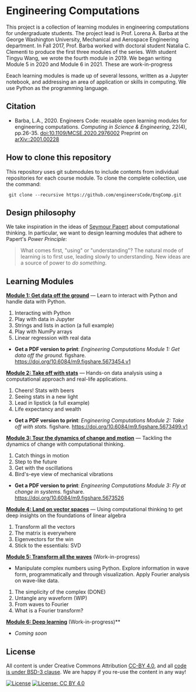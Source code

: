 # Engineering Computations

This project is a collection of learning modules in engineering computations for undergraduate students. 
The project lead is Prof. Lorena A. Barba at the George Washington University, Mechanical and Aerospace Engineering department. 
In Fall 2017, Prof. Barba worked with doctoral student Natalia C. Clementi to produce the first three modules of the series.
With student Tingyu Wang, we wrote the fourth module in 2019. 
We began writing Module 5 in 2020 and Module 6 in 2021. These are work-in-progress

Eeach learning modules is made up of several lessons, written as a Jupyter notebook, and addressing an area of application or skills in computing.
We use Python as the programming language.

## Citation

- Barba, L.A., 2020. Engineers Code: reusable open learning modules for engineering computations. _Computing in Science & Engineering_, 22(4), pp.26-35.
[doi:10.1109/MCSE.2020.2976002](https://doi.org/10.1109/MCSE.2020.2976002)
Preprint on [arXiv::2001.00228](https://arxiv.org/abs/2001.00228)

## How to clone this repository

This repository uses git submodules to include contents from individual repositories for each course module. 
To clone the complete collection, use the command:

` git clone --recursive https://github.com/engineersCode/EngComp.git`

## Design philosophy
We take inspiration in the ideas of [Seymour Papert](https://en.wikipedia.org/wiki/Seymour_Papert) about computational thinking.
In particular, we want to design learning modules that adhere to Papert's _Power Principle_:

> What comes first, "using" or "understanding"? The natural mode of learning is to first use, leading slowly to understanding. New ideas are a source of power to _do something_.

## Learning Modules

**[Module 1: Get data off the ground](https://github.com/engineersCode/EngComp1_offtheground)**
— Learn to interact with Python and handle data with Python.

1) Interacting with Python
2) Play with data in Jupyter
3) Strings and lists in action (a full example)
4) Play with NumPy arrays
5) Linear regression with real data

* **Get a PDF version to print**: _Engineering Computations Module 1: Get data off the ground._ figshare. https://doi.org/10.6084/m9.figshare.5673454.v1


**[Module 2: Take off with stats](https://github.com/engineersCode/EngComp2_takeoff)**
— Hands-on data analysis using a computational approach and real-life applications.

1) Cheers! Stats with beers
2) Seeing stats in a new light
3) Lead in lipstick (a full example)
4) Life expectancy and wealth

* **Get a PDF version to print**: _Engineering Computations Module 2: Take off with stats._ figshare. https://doi.org/10.6084/m9.figshare.5673499.v1

**[Module 3: Tour the dynamics of change and motion](https://github.com/engineersCode/EngComp3_flyatchange)**
— Tackling the dynamics of change with computational thinking. 

1) Catch things in motion
2) Step to the future
3) Get with the oscillations
4) Bird's-eye view of mechanical vibrations

* **Get a PDF version to print**: _Engineering Computations Module 3: Fly at change in systems._ figshare.
 https://doi.org/10.6084/m9.figshare.5673526

**[Module 4: Land on vector spaces](https://github.com/engineersCode/EngComp4_landlinear)**
— Using computational thinking to get deep insights on the foundations of linear algebra

1) Transform all the vectors
2) The matrix is everywhere
3) Eigenvectors for the win
4) Stick to the essentials: SVD

**[Module 5: Transform all the waves](https://github.com/engineersCode/EngComp5_surfourier)** (Work-in-progress)
- Manipulate complex numbers using Python. Explore information in wave form, programmatically and through visualization. Apply Fourier analysis on wave-like data.

1) The simplicity of the complex (DONE)
2) Untangle any waveform (WIP)
3) From waves to Fourier
4) What is a Fourier transform?

**[Module 6: Deep learning](https://github.com/engineersCode/EngComp6_deeplearning)** (Work-in-progress)**
- _Coming soon_

## License

All content is under Creative Commons Attribution [CC-BY 4.0](https://creativecommons.org/licenses/by/4.0/legalcode.txt), and all [code is under BSD-3 clause](https://github.com/engineersCode/EngComp/blob/master/LICENSE). We are happy if you re-use the content in any way!

[![License](https://img.shields.io/badge/License-BSD%203--Clause-blue.svg)](https://opensource.org/licenses/BSD-3-Clause) [![License: CC BY 4.0](https://img.shields.io/badge/License-CC%20BY%204.0-lightgrey.svg)](https://creativecommons.org/licenses/by/4.0/)
